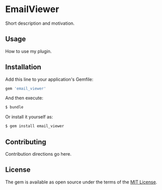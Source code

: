 # EmailViewer
Short description and motivation.

## Usage
How to use my plugin.

## Installation
Add this line to your application's Gemfile:

```ruby
gem 'email_viewer'
```

And then execute:
```bash
$ bundle
```

Or install it yourself as:
```bash
$ gem install email_viewer
```

## Contributing
Contribution directions go here.

## License
The gem is available as open source under the terms of the [MIT License](http://opensource.org/licenses/MIT).
